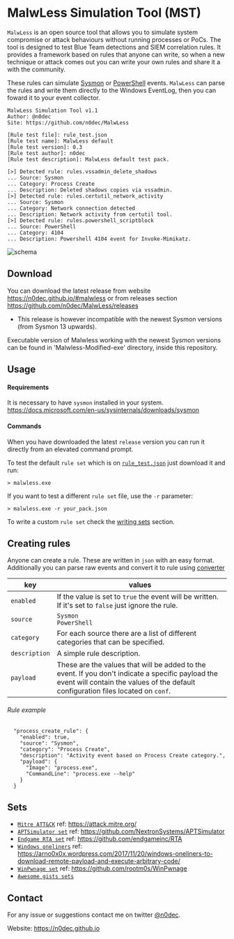 # MalwLess Simulation Tool (MST)
`MalwLess` is an open source tool that allows you to simulate system compromise or attack behaviours without running processes or PoCs. The tool is designed to test Blue Team detections and SIEM correlation rules. It provides a framework based on rules that anyone can write, so when a new technique or attack comes out you can write your own rules and share it a with the community.

These rules can simulate [Sysmon](https://docs.microsoft.com/en-us/sysinternals/downloads/sysmon) or [PowerShell](https://docs.microsoft.com/en-us/powershell/scripting/getting-started/getting-started-with-windows-powershell) events. `MalwLess` can parse the rules and write them directly to the Windows EventLog, then you can foward it to your event collector.

```
MalwLess Simulation Tool v1.1
Author: @n0dec
Site: https://github.com/n0dec/MalwLess

[Rule test file]: rule_test.json
[Rule test name]: MalwLess default
[Rule test version]: 0.3
[Rule test author]: n0dec
[Rule test description]: MalwLess default test pack.

[>] Detected rule: rules.vssadmin_delete_shadows
... Source: Sysmon
... Category: Process Create
... Description: Deleted shadows copies via vssadmin.
[>] Detected rule: rules.certutil_network_activity
... Source: Sysmon
... Category: Network connection detected
... Description: Network activity from certutil tool.
[>] Detected rule: rules.powershell_scriptblock
... Source: PowerShell
... Category: 4104
... Description: Powershell 4104 event for Invoke-Mimikatz.
```

![schema](https://camo.githubusercontent.com/5c39cb73c6f44458916f18e9f51e5af0894a3d78/68747470733a2f2f692e696d6775722e636f6d2f4832546631334d2e706e67)

## Download
You can download the latest release from website https://n0dec.github.io/#malwless
or from releases section https://github.com/n0dec/MalwLess/releases
- This release is however incompatible with the newest Sysmon versions (from Sysmon 13 upwards).

Executable version of Malwless working with the newest Sysmon versions can be found in 'Malwless-Modified-exe' directory, inside this repository.

## Usage
#### Requirements
It is necessary to have `sysmon` installed in your system. https://docs.microsoft.com/en-us/sysinternals/downloads/sysmon

#### Commands
When you have downloaded the latest `release` version you can run it directly from an elevated command prompt.

To test the default `rule set` which is on [`rule_test.json`](https://github.com/n0dec/MalwLess/blob/master/rule_test.json) just download it and run:
```commandline
> malwless.exe
```
If you want to test a different `rule set` file, use the `-r` parameter:
```commandline
> malwless.exe -r your_pack.json
```
To write a custom `rule set` check the [writing sets](https://github.com/n0dec/MalwLess/blob/master/WRITING.md) section.

## Creating rules
Anyone can create a rule. These are written in `json` with an easy format.
Additionally you can parse raw events and convert it to rule using [converter](https://n0dec.github.io/#rules)

| key | values |
| --- | --- |
| `enabled` | If the value is set to `true` the event will be written. If it's set to `false` just ignore the rule. |
| `source` | `Sysmon`<br>`PowerShell` |
| `category` | For each source there are a list of different categories that can be specified. |
| `description` | A simple rule description. |
| `payload` | These are the values that will be added to the event. If you don't indicate a specific payload the event will contain the values of the default configuration files located on `conf`. |

###### Rule example
```
  "process_create_rule": {
    "enabled": true,
    "source": "Sysmon",
    "category": "Process Create",
    "description": "Activity event based on Process Create category.",
    "payload": {
      "Image": "process.exe",
      "CommandLine": "process.exe --help"
    }
  }
```
## Sets
* [`Mitre ATT&CK`](https://github.com/n0dec/MalwLess/tree/master/sets/ATT%26CK) ref: https://attack.mitre.org/
* [`APTSimulator set`](https://github.com/n0dec/MalwLess/tree/master/sets/APTSimulator) ref: https://github.com/NextronSystems/APTSimulator
* [`Endgame RTA set`](https://github.com/n0dec/MalwLess/tree/master/sets/EndgameRTA) ref: https://github.com/endgameinc/RTA
* [`Windows oneliners`](https://github.com/n0dec/MalwLess/blob/master/sets/windows-oneliners.json) ref: https://arno0x0x.wordpress.com/2017/11/20/windows-oneliners-to-download-remote-payload-and-execute-arbitrary-code/
* [`WinPwnage set`](https://github.com/n0dec/MalwLess/tree/master/sets/WinPwnage) ref: https://github.com/rootm0s/WinPwnage
* [`Awesome gists sets`](https://github.com/n0dec/MalwLess/blob/master/GISTS.md)

## Contact
For any issue or suggestions contact me on twitter [@n0dec](https://twitter.com/n0dec).

Website: https://n0dec.github.io

